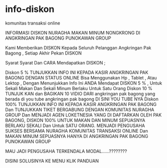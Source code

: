 # info-diskon
komunitas transaksi online

INFORMASI DISKON NURAGHA MAKAN MINUM NONGKRONG DI ANGKRINGAN PAK BAGONG PUNOKAWAN GROUP

Kami Memberikan DISKON Kepada Seluruh Pelanggan Angkringan Pak Bagong  , Setiap Akhir Pekan DISKON

Syarat Syarat Dan CARA  Mendapatkan DISKON ;

Diskon  5 %    TUNJUKKAN INFO INI  KEPADA KASIR ANGKRINGAN PAK BAGONG DENGAN STATUS ONLINE Bisa Menggunakan Hp , Tablet , Atau Lektop ,  Dengan Menunjukkan Info Ini ANDA Mendapat DISKON 5 % , Untuk Sekali Makan Dan Sekali Minum Berlaku Untuk Satu Orang
Diskon 10 %  TUNJUK KAN dan BAGIKAN  10 VIDIO DARI angkringan pak bagong yang berada di you tube  angkringan pak bagong DI SINI YOU TUBE NYA
Diskon   100%    TUNJUKKAN INFO INI KEPADA KASIR ANGKRINGAN PAK BAGONG Dan TUNJUKKAN TIKET BERGABUNG DENGAN KOMUNITAS NURAGHA GROUP Dan MENJADI AGEN LOKETNESIA YANG DI DAFTARKAN OLEH PAK BAGONG, DISKON 100% UNTUK MAKAN DAN MINUM SEPUASNYA BERLAKU SEKALI Dan Untuk SATU ORANG.
MENJADI PENGUSAHA SUKSES BERSAMA NURAGHA KOMUNITAS TRANSAKSI ONLINE Dan MAKAN MINUM SEPUASNYA HANYA DI ANGKRINGAN PAK BAGONG PUNOKAWAN GROUP

MAU JADI PENGUSAHA TERKENDALA  MODAL……????????

DISINI SOLUSINYA KE MENU KLIK PANDUAN
